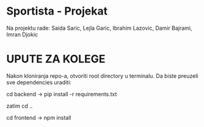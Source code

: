 # Sportista - Projekat
Na projektu rade: Saida Saric, Lejla Garic, Ibrahim Lazovic, Damir Bajrami, Imran Djokic


# UPUTE ZA KOLEGE
Nakon kloniranja repo-a, otvoriti root directory u terminalu. Da biste preuzeli sve dependencies uraditi:



cd backend -> pip install -r requirements.txt



zatim cd ..



cd frontend -> npm install
